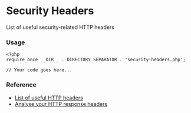 # Security Headers
List of useful security-related HTTP headers

### Usage

```
<?php
require_once __DIR__ . DIRECTORY_SEPARATOR . 'security-headers.php';

// Your code goes here...

```

### Reference

- [List of useful HTTP headers][1]
- [Analyse your HTTP response headers][2]

[1]: https://www.owasp.org/index.php/List_of_useful_HTTP_headers
[2]: https://securityheaders.io/